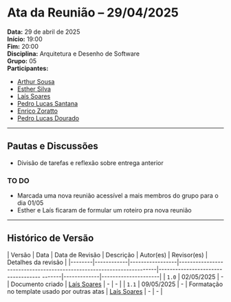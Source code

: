 # Ata da Reunião – 29/04/2025

**Data:** 29 de abril de 2025<br>
**Início:** 19:00<br> 
**Fim:** 20:00<br>
**Disciplina:** Arquitetura e Desenho de Software  
**Grupo:** 05  
**Participantes:**
- [Arthur Sousa](https://github.com/arthurrsousa)
- [Esther Silva](https://github.com/esthersousa)
- [Laís Soares](https://github.com/Laisczt)
- [Pedro Lucas Santana](https://github.com/pedrolucas12)
- [Enrico Zoratto](https://github.com/sidts)
- [Pedro Lucas Dourado](https://github.com/lucasdray)

---

## Pautas e Discussões

- Divisão de tarefas e reflexão sobre entrega anterior

### TO DO

- Marcada uma nova reunião acessível a mais membros do grupo para o dia 01/05
- Esther e Laís ficaram de formular um roteiro pra nova reunião
---

## Histórico de Versão

| Versão | Data       | Data de Revisão | Descrição                                                            | Autor(es)                                 | Revisor(es) | Detalhes da revisão |
|--------|------------|-----------------|----------------------------------------------------------------------|----------------------------------- -------|-------------|---------------------|
| `1.0`  | 02/05/2025 |        -        | Documento criado | [Laís Soares](https://github.com/lucasdray) | - | - |
| `1.1`  | 09/05/2025 |        -        | Formatação no template usado por outras atas | [Laís Soares](https://github.com/Laisczt) | - | - |
